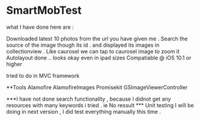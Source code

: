 # SmartMobTest

what I have done here are : 

Downloaded latest 10 photos from the url you have given me . 
Search the source of the image though its id . and displayed its images in collectionview . Like caurosel 
we can tap to caurosel image to zoom it 
Autolayout done .. looks okay even in ipad sizes
Compatiable @ iOS 10.1 or higher

tried to do in MVC framework

**Tools 
 Alamofire 
 AlamofireImages
 Promisekit
 GSImageViewerController
 
 
 


***I have not done search functionality , because I didnot get any resources with many keywords i tried . ie No ressult
*** Unit testing I will be doing in next version , I did test everything manually this time . 
